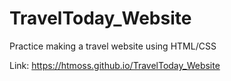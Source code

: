# TravelToday_Website
Practice making a travel website using HTML/CSS

Link:
https://htmoss.github.io/TravelToday_Website
